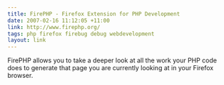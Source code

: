 ```yaml
---
title: FirePHP - Firefox Extension for PHP Development
date: 2007-02-16 11:12:05 +11:00
link: http://www.firephp.org/
tags: php firefox firebug debug webdevelopment
layout: link
---
```

FirePHP allows you to take a deeper look at all the work your PHP code does to generate that page you are currently looking at in your Firefox browser.
